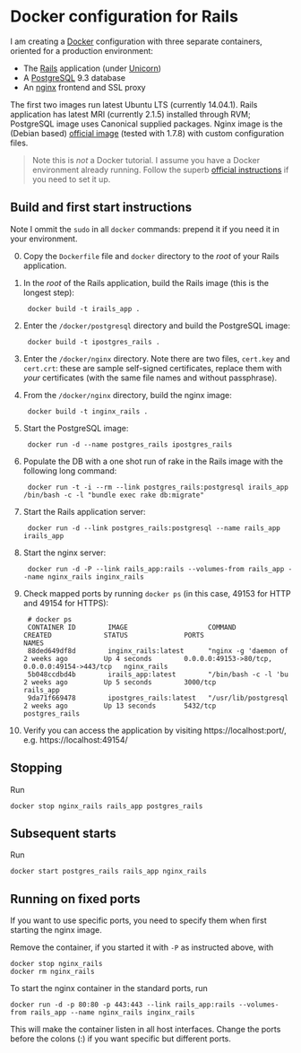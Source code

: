 # Docker configuration for Rails
I am creating a [Docker](https://www.docker.io/) configuration
with three separate containers, oriented for a production
environment:

* The [Rails](http://rubyonrails.org/) application (under
  [Unicorn](http://unicorn.bogomips.org/))
* A [PostgreSQL](http://www.postgresql.org/) 9.3 database
* An [nginx](http://nginx.org/) frontend and SSL proxy

The first two images run latest Ubuntu LTS (currently 14.04.1). Rails
application has latest MRI (currently 2.1.5) installed through RVM;
PostgreSQL image uses Canonical supplied packages. Nginx image is the
(Debian based) [official image](https://registry.hub.docker.com/_/nginx/)
(tested with 1.7.8) with custom configuration files.

> Note this is *not* a Docker tutorial. I assume you have a
> Docker environment already running. Follow the superb
> [official instructions](https://docs.docker.com/)
> if you need to set it up.

## Build and first start instructions

Note I ommit the `sudo` in all `docker` commands: prepend it if you
need it in your environment.

0. Copy the `Dockerfile` file and `docker` directory to the _root_
   of your Rails application.

1. In the _root_ of the Rails application, build the Rails image
   (this is the longest step):

        docker build -t irails_app .

2. Enter the `/docker/postgresql` directory and build the
   PostgreSQL image:

        docker build -t ipostgres_rails .

3. Enter the `/docker/nginx` directory. Note there are two files,
   `cert.key` and `cert.crt`: these are sample self-signed certificates,
   replace them with *your* certificates (with the same file names and
   without passphrase).

4. From the `/docker/nginx` directory, build the nginx image:

        docker build -t inginx_rails .

5. Start the PostgreSQL image:

        docker run -d --name postgres_rails ipostgres_rails

6. Populate the DB with a one shot run of rake in the Rails image with the
   following long command:

        docker run -t -i --rm --link postgres_rails:postgresql irails_app /bin/bash -c -l "bundle exec rake db:migrate"

7. Start the Rails application server:

        docker run -d --link postgres_rails:postgresql --name rails_app irails_app

8. Start the nginx server:

        docker run -d -P --link rails_app:rails --volumes-from rails_app --name nginx_rails inginx_rails

9. Check mapped ports by running `docker ps` (in this case, 49153 for HTTP and 49154 for HTTPS):

        # docker ps
        CONTAINER ID        IMAGE                    COMMAND                CREATED             STATUS              PORTS                                           NAMES
        88ded649df8d        inginx_rails:latest      "nginx -g 'daemon of   2 weeks ago         Up 4 seconds        0.0.0.0:49153->80/tcp, 0.0.0.0:49154->443/tcp   nginx_rails         
        5b048ccdbd4b        irails_app:latest        "/bin/bash -c -l 'bu   2 weeks ago         Up 5 seconds        3000/tcp                                        rails_app           
        9da71f669478        ipostgres_rails:latest   "/usr/lib/postgresql   2 weeks ago         Up 13 seconds       5432/tcp                                        postgres_rails      


10. Verify you can access the application by visiting https://localhost:port/,
    e.g. https://localhost:49154/

## Stopping

Run

    docker stop nginx_rails rails_app postgres_rails

## Subsequent starts

Run

    docker start postgres_rails rails_app nginx_rails

## Running on fixed ports

If you want to use specific ports, you need to specify them when first
starting the nginx image.

Remove the container, if you started it with `-P` as instructed above,
with

    docker stop nginx_rails
    docker rm nginx_rails

To start the nginx container in the standard ports, run

    docker run -d -p 80:80 -p 443:443 --link rails_app:rails --volumes-from rails_app --name nginx_rails inginx_rails

This will make the container listen in all host interfaces.
Change the ports before the colons (:) if you want specific but
different ports.
